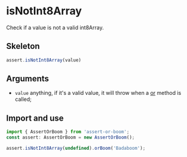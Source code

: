 # isNotInt8Array

Check if a value is not a valid int8Array.

## Skeleton

```ts
assert.isNotInt8Array(value)
```

## Arguments

- `value` anything, if it's a valid value, it will throw when a [or](../or.md) method is called;

## Import and use

```ts
import { AssertOrBoom } from 'assert-or-boom';
const assert: AssertOrBoom = new AssertOrBoom();

assert.isNotInt8Array(undefined).orBoom('Badaboom');
```
